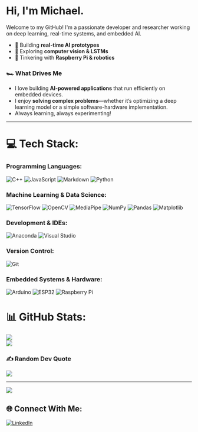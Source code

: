 # Hi, I'm Michael.

Welcome to my GitHub! I'm a passionate developer and researcher working on deep learning, real-time systems, and embedded AI.  
- 🚀 Building **real-time AI prototypes**  
- 🧠 Exploring **computer vision & LSTMs**  
- 🔧 Tinkering with **Raspberry Pi & robotics**

### 🏎️ What Drives Me  
- I love building **AI-powered applications** that run efficiently on embedded devices.  
- I enjoy **solving complex problems**—whether it’s optimizing a deep learning model or a simple software-hardware implementation.  
- Always learning, always experimenting!

---
# 💻 Tech Stack:

### Programming Languages:
![C++](https://img.shields.io/badge/C++-00599C?style=for-the-badge&logo=c%2B%2B&logoColor=white) ![JavaScript](https://img.shields.io/badge/JavaScript-F7E018?style=for-the-badge&logo=javascript&logoColor=black) ![Markdown](https://img.shields.io/badge/Markdown-000000?style=for-the-badge&logo=markdown&logoColor=white) ![Python](https://img.shields.io/badge/Python-3776AB?style=for-the-badge&logo=python&logoColor=FFD43B)  

### Machine Learning & Data Science:
![TensorFlow](https://img.shields.io/badge/TensorFlow-FF6F00?style=for-the-badge&logo=tensorflow&logoColor=white) ![OpenCV](https://img.shields.io/badge/OpenCV-5C3EE8?style=for-the-badge&logo=opencv&logoColor=white) ![MediaPipe](https://img.shields.io/badge/MediaPipe-FF9800?style=for-the-badge&logo=Google&logoColor=white) ![NumPy](https://img.shields.io/badge/NumPy-013243?style=for-the-badge&logo=numpy&logoColor=white) ![Pandas](https://img.shields.io/badge/Pandas-150458?style=for-the-badge&logo=pandas&logoColor=white) ![Matplotlib](https://img.shields.io/badge/Matplotlib-008080?style=for-the-badge&logo=matplotlib&logoColor=white)  

### Development & IDEs:
![Anaconda](https://img.shields.io/badge/Anaconda-44A833?style=for-the-badge&logo=anaconda&logoColor=white) ![Visual Studio](https://img.shields.io/badge/Visual%20Studio-7724C4?style=for-the-badge&logo=visual-studio&logoColor=white)  

### Version Control:
![Git](https://img.shields.io/badge/Git-F05032?style=for-the-badge&logo=git&logoColor=white)  

### Embedded Systems & Hardware:
![Arduino](https://img.shields.io/badge/Arduino-00878F?style=for-the-badge&logo=arduino&logoColor=white) ![ESP32](https://img.shields.io/badge/ESP32-D32F2F?style=for-the-badge&logo=esphome&logoColor=white) ![Raspberry Pi](https://img.shields.io/badge/Raspberry%20Pi-A22846?style=for-the-badge&logo=raspberry-pi&logoColor=white)  

# 📊 GitHub Stats:
![](https://github-readme-stats.vercel.app/api?username=Michael-1120&theme=neon&hide_border=false&include_all_commits=false&count_private=false)<br/>
![](https://github-readme-stats.vercel.app/api/top-langs/?username=Michael-1120&theme=neon&hide_border=false&include_all_commits=false&count_private=false&layout=compact)

### ✍️ Random Dev Quote
![](https://quotes-github-readme.vercel.app/api?type=horizontal&theme=radical)

---
[![](https://visitcount.itsvg.in/api?id=Michael-1120&icon=0&color=1)](https://visitcount.itsvg.in)

<!-- Proudly created with GPRM ( https://gprm.itsvg.in ) -->

## 🌐 Connect With Me:
[![LinkedIn](https://img.shields.io/badge/LinkedIn-0A66C2?style=for-the-badge&logo=linkedin&logoColor=white)](https://www.linkedin.com/in/michael-julius-moredo-5722ab1b0/)
